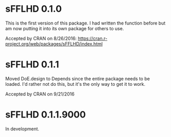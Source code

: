 # sFFLHD 0.1.0

This is the first version of this package. I had written the function
before but am now putting it into its own package for others to use.

Accepted by CRAN on 8/26/2016: https://cran.r-project.org/web/packages/sFFLHD/index.html


# sFFLHD 0.1.1

Moved DoE.design to Depends since the entire package needs to be loaded.
I'd rather not do this, but it's the only way to get it to work.

Accepted by CRAN on 9/21/2016

# sFFLHD 0.1.1.9000

In development.
